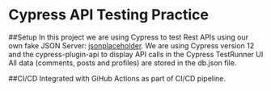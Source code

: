 # Cypress API Testing Practice

##Setup
In this project we are using Cypress to test Rest APIs using our own fake JSON Server:
[jsonplaceholder](https://my-json-server.typicode.com/zeinkap/cypress-api-testing-practice/).
We are using Cypress version 12 and the cypress-plugin-api to display API calls in the Cypress TestRunner UI
All data (comments, posts and profiles) are stored in the db.json file.

##CI/CD
Integrated with GiHub Actions as part of CI/CD pipeline.
